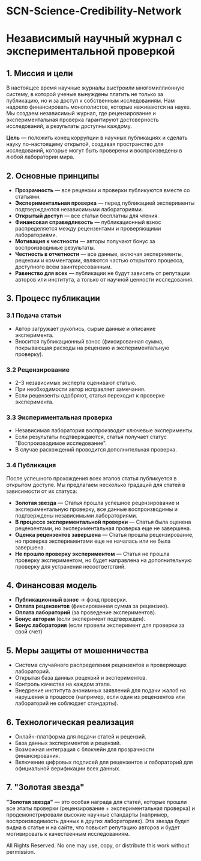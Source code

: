 # SCN-Science-Credibility-Network
# Независимый научный журнал с экспериментальной проверкой

## 1. Миссия и цели
В настоящее время научные журналы выстроили многомиллионную систему, в которой ученые вынуждены платить не только за публикацию, но и за доступ к собственным исследованиям. Нам надоело финансировать монополистов, которые наживаются на науке. Мы создаем независимый журнал, где рецензирование и экспериментальная проверка гарантируют достоверность исследований, а результаты доступны каждому.

**Цель** — положить конец коррупции в научных публикациях и сделать науку по-настоящему открытой, создавая пространство для исследований, которые могут быть проверены и воспроизведены в любой лаборатории мира.

## 2. Основные принципы
- **Прозрачность** — все рецензии и проверки публикуются вместе со статьями.
- **Экспериментальная проверка** — перед публикацией эксперименты подтверждаются независимыми лабораториями.
- **Открытый доступ** — все статьи бесплатны для чтения.
- **Финансовая справедливость** — публикационный взнос распределяется между рецензентами и проверяющими лабораториями.
- **Мотивация к честности** — авторы получают бонус за воспроизводимые результаты.
- **Честность в отчетности** — все данные, включая эксперименты, рецензии и комментарии, являются частью открытого процесса, доступного всем заинтересованным.
- **Равенство для всех** — публикации не будут зависеть от репутации авторов или института, а только от научной ценности исследования.

## 3. Процесс публикации

### 3.1 Подача статьи
- Автор загружает рукопись, сырые данные и описание эксперимента.
- Вносится публикационный взнос (фиксированная сумма, покрывающая расходы на рецензию и экспериментальную проверку).

### 3.2 Рецензирование
- 2–3 независимых эксперта оценивают статью.
- При необходимости автор исправляет замечания.
- Если рецензенты одобряют, статья переходит к проверке эксперимента.

### 3.3 Экспериментальная проверка
- Независимая лаборатория воспроизводит ключевые эксперименты.
- Если результаты подтверждаются, статья получает статус "Воспроизводимое исследование".
- В случае расхождений проводится дополнительная проверка.

### 3.4 Публикация
После успешного прохождения всех этапов статья публикуется в открытом доступе. Мы предлагаем несколько градаций для статей в зависимости от их статуса:

-  **Золотая звезда** — Статья прошла успешное рецензирование и экспериментальную проверку, все данные воспроизводимы и подтверждены независимыми лабораториями.
-  **В процессе экспериментальной проверки** — Статья была оценена рецензентами, но экспериментальная проверка еще не завершена.
-  **Оценка рецензентов завершена** — Статья прошла рецензирование, но проверка экспериментами еще не началась или не была завершена.
-  **Не прошло проверку экспериментом** — Статья не прошла проверку экспериментом, но будет направлена на дополнительную проверку для устранения несоответствий.

## 4. Финансовая модель
- **Публикационный взнос** → фонд проверки.
- **Оплата рецензентов** (фиксированная сумма за рецензию).
- **Оплата лабораторий** (за проведение экспериментов).
- **Бонус авторам** (если эксперимент подтвержден).
- **Бонус лаборатория** (если провели эксперимент для проверки за свой счет)

## 5. Меры защиты от мошенничества
- Система случайного распределения рецензентов и проверяющих лабораторий.
- Открытая база данных рецензий и экспериментов.
- Контроль качества на каждом этапе.
- Внедрение института анонимных заявлений для подачи жалоб на нарушения в процессе (например, если один из рецензентов или лабораторий не соблюдает стандарты).

## 6. Технологическая реализация
- Онлайн-платформа для подачи статей и рецензий.
- База данных экспериментов и рецензий.
- Возможная интеграция с блокчейн для прозрачности финансирования.
- Включение цифровых подписей для рецензентов и лабораторий для официальной верификации всех данных.

## 7. "Золотая звезда"
**"Золотая звезда"** — это особая награда для статей, которые прошли все этапы проверки (рецензирование + экспериментальная проверка) и продемонстрировали высокие научные стандарты (например, воспроизводимость данных в других лабораториях). Эта звезда будет видна в статье и на сайте, что повысит репутацию авторов и будет мотивировать к качественным исследованиям.


All Rights Reserved. No one may use, copy, or distribute this work without permission.
